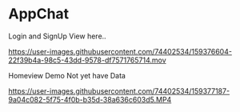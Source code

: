 # AppChat

Login and SignUp View here..


https://user-images.githubusercontent.com/74402534/159376604-22f39b4a-98c5-43dd-9578-df7571765714.mov


Homeview Demo
Not yet have Data


https://user-images.githubusercontent.com/74402534/159377187-9a04c082-5f75-4f0b-b35d-38a636c603d5.MP4

